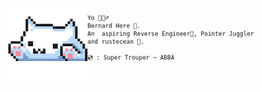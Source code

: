 <img align='left' src='typu.gif' width='160' />

```
Yo 🙋🏽‍♂️
Bernard Here 🎃. 
An  aspiring Reverse Engineer👾, Pointer Juggler and rustecean 🦀.

💿 : Super Trouper ~ ABBA
```
